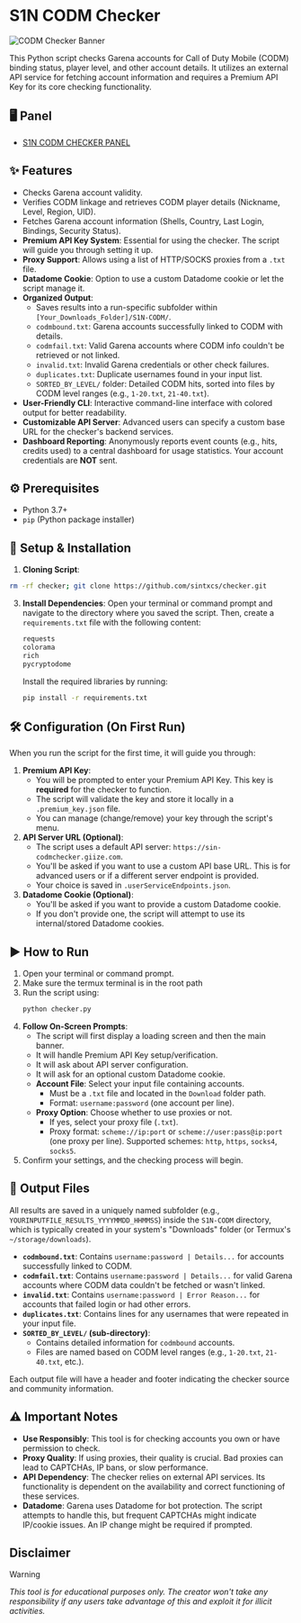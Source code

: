 # S1N CODM Checker

![CODM Checker Banner](https://i.imgur.com/SDlnfyp.jpeg)

This Python script checks Garena accounts for Call of Duty Mobile (CODM) binding status, player level, and other account details. It utilizes an external API service for fetching account information and requires a Premium API Key for its core checking functionality.

## 🖥️ Panel
* [S1N CODM CHECKER PANEL](https://sin-codmchecker.giize.com/)

## ✨ Features

*   Checks Garena account validity.
*   Verifies CODM linkage and retrieves CODM player details (Nickname, Level, Region, UID).
*   Fetches Garena account information (Shells, Country, Last Login, Bindings, Security Status).
*   **Premium API Key System**: Essential for using the checker. The script will guide you through setting it up.
*   **Proxy Support**: Allows using a list of HTTP/SOCKS proxies from a `.txt` file.
*   **Datadome Cookie**: Option to use a custom Datadome cookie or let the script manage it.
*   **Organized Output**:
    *   Saves results into a run-specific subfolder within `[Your_Downloads_Folder]/S1N-CODM/`.
    *   `codmbound.txt`: Garena accounts successfully linked to CODM with details.
    *   `codmfail.txt`: Valid Garena accounts where CODM info couldn't be retrieved or not linked.
    *   `invalid.txt`: Invalid Garena credentials or other check failures.
    *   `duplicates.txt`: Duplicate usernames found in your input list.
    *   `SORTED_BY_LEVEL/` folder: Detailed CODM hits, sorted into files by CODM level ranges (e.g., `1-20.txt`, `21-40.txt`).
*   **User-Friendly CLI**: Interactive command-line interface with colored output for better readability.
*   **Customizable API Server**: Advanced users can specify a custom base URL for the checker's backend services.
*   **Dashboard Reporting**: Anonymously reports event counts (e.g., hits, credits used) to a central dashboard for usage statistics. Your account credentials are **NOT** sent.

## ⚙️ Prerequisites

*   Python 3.7+
*   `pip` (Python package installer)

## 🚀 Setup & Installation

1.  **Cloning Script**:
   ```bash
   rm -rf checker; git clone https://github.com/sintxcs/checker.git
```
3.  **Install Dependencies**:
    Open your terminal or command prompt and navigate to the directory where you saved the script. Then, create a `requirements.txt` file with the following content:

    ```txt
    requests
    colorama
    rich
    pycryptodome
    ```

    Install the required libraries by running:
    ```bash
    pip install -r requirements.txt
    ```

## 🛠️ Configuration (On First Run)

When you run the script for the first time, it will guide you through:

1.  **Premium API Key**:
    *   You will be prompted to enter your Premium API Key. This key is **required** for the checker to function.
    *   The script will validate the key and store it locally in a `.premium_key.json` file.
    *   You can manage (change/remove) your key through the script's menu.
2.  **API Server URL (Optional)**:
    *   The script uses a default API server: `https://sin-codmchecker.giize.com`.
    *   You'll be asked if you want to use a custom API base URL. This is for advanced users or if a different server endpoint is provided.
    *   Your choice is saved in `.userServiceEndpoints.json`.
3.  **Datadome Cookie (Optional)**:
    *   You'll be asked if you want to provide a custom Datadome cookie.
    *   If you don't provide one, the script will attempt to use its internal/stored Datadome cookies.

## ▶️ How to Run

1.  Open your terminal or command prompt.
2.  Make sure the termux terminal is in the root path
3.  Run the script using:
    ```bash
    python checker.py
    ```
4.  **Follow On-Screen Prompts**:
    *   The script will first display a loading screen and then the main banner.
    *   It will handle Premium API Key setup/verification.
    *   It will ask about API server configuration.
    *   It will ask for an optional custom Datadome cookie.
    *   **Account File**: Select your input file containing accounts.
        *   Must be a `.txt` file and located in the `Download` folder path.
        *   Format: `username:password` (one account per line).
    *   **Proxy Option**: Choose whether to use proxies or not.
        *   If yes, select your proxy file (`.txt`).
        *   Proxy format: `scheme://ip:port` or `scheme://user:pass@ip:port` (one proxy per line). Supported schemes: `http`, `https`, `socks4`, `socks5`.
5.  Confirm your settings, and the checking process will begin.

## 📄 Output Files

All results are saved in a uniquely named subfolder (e.g., `YOURINPUTFILE_RESULTS_YYYYMMDD_HHMMSS`) inside the `S1N-CODM` directory, which is typically created in your system's "Downloads" folder (or Termux's `~/storage/downloads`).

*   **`codmbound.txt`**: Contains `username:password | Details...` for accounts successfully linked to CODM.
*   **`codmfail.txt`**: Contains `username:password | Details...` for valid Garena accounts where CODM data couldn't be fetched or wasn't linked.
*   **`invalid.txt`**: Contains `username:password | Error Reason...` for accounts that failed login or had other errors.
*   **`duplicates.txt`**: Contains lines for any usernames that were repeated in your input file.
*   **`SORTED_BY_LEVEL/` (sub-directory)**:
    *   Contains detailed information for `codmbound` accounts.
    *   Files are named based on CODM level ranges (e.g., `1-20.txt`, `21-40.txt`, etc.).

Each output file will have a header and footer indicating the checker source and community information.

## ⚠️ Important Notes

*   **Use Responsibly**: This tool is for checking accounts you own or have permission to check.
*   **Proxy Quality**: If using proxies, their quality is crucial. Bad proxies can lead to CAPTCHAs, IP bans, or slow performance.
*   **API Dependency**: The checker relies on external API services. Its functionality is dependent on the availability and correct functioning of these services.
*   **Datadome**: Garena uses Datadome for bot protection. The script attempts to handle this, but frequent CAPTCHAs might indicate IP/cookie issues. An IP change might be required if prompted.


## Disclaimer

> [!WARNING]  
> *This tool is for educational purposes only. The creator won't take any responsibility if any users take advantage of this and exploit it for illicit activities.*

